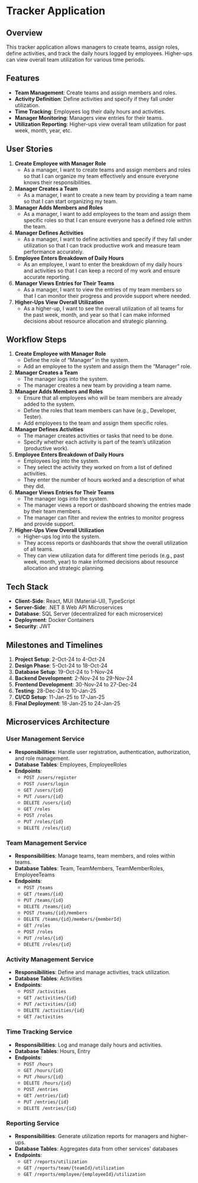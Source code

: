 # Tracker Application

## Overview
This tracker application allows managers to create teams, assign roles, define activities, and track the daily hours logged by employees. Higher-ups can view overall team utilization for various time periods.

## Features
- **Team Management**: Create teams and assign members and roles.
- **Activity Definition**: Define activities and specify if they fall under utilization.
- **Time Tracking**: Employees log their daily hours and activities.
- **Manager Monitoring**: Managers view entries for their teams.
- **Utilization Reporting**: Higher-ups view overall team utilization for past week, month, year, etc.

## User Stories
1. **Create Employee with Manager Role**
   - As a manager, I want to create teams and assign members and roles so that I can organize my team effectively and ensure everyone knows their responsibilities.
2. **Manager Creates a Team**
   - As a manager, I want to create a new team by providing a team name so that I can start organizing my team.
3. **Manager Adds Members and Roles**
   - As a manager, I want to add employees to the team and assign them specific roles so that I can ensure everyone has a defined role within the team.
4. **Manager Defines Activities**
   - As a manager, I want to define activities and specify if they fall under utilization so that I can track productive work and measure team performance accurately.
5. **Employee Enters Breakdown of Daily Hours**
   - As an employee, I want to enter the breakdown of my daily hours and activities so that I can keep a record of my work and ensure accurate reporting.
6. **Manager Views Entries for Their Teams**
   - As a manager, I want to view the entries of my team members so that I can monitor their progress and provide support where needed.
7. **Higher-Ups View Overall Utilization**
   - As a higher-up, I want to see the overall utilization of all teams for the past week, month, and year so that I can make informed decisions about resource allocation and strategic planning.

## Workflow Steps
1. **Create Employee with Manager Role**
   - Define the role of “Manager” in the system.
   - Add an employee to the system and assign them the “Manager” role.
2. **Manager Creates a Team**
   - The manager logs into the system.
   - The manager creates a new team by providing a team name.
3. **Manager Adds Members and Roles**
   - Ensure that all employees who will be team members are already added to the system.
   - Define the roles that team members can have (e.g., Developer, Tester).
   - Add employees to the team and assign them specific roles.
4. **Manager Defines Activities**
   - The manager creates activities or tasks that need to be done.
   - Specify whether each activity is part of the team’s utilization (productive work).
5. **Employee Enters Breakdown of Daily Hours**
   - Employees log into the system.
   - They select the activity they worked on from a list of defined activities.
   - They enter the number of hours worked and a description of what they did.
6. **Manager Views Entries for Their Teams**
   - The manager logs into the system.
   - The manager views a report or dashboard showing the entries made by their team members.
   - The manager can filter and review the entries to monitor progress and provide support.
7. **Higher-Ups View Overall Utilization**
   - Higher-ups log into the system.
   - They access reports or dashboards that show the overall utilization of all teams.
   - They can view utilization data for different time periods (e.g., past week, month, year) to make informed decisions about resource allocation and strategic planning.

## Tech Stack
- **Client-Side**: React, MUI (Material-UI), TypeScript
- **Server-Side**: .NET 8 Web API Microservices
- **Database**: SQL Server (decentralized for each microservice)
- **Deployment**: Docker Containers
- **Security**: JWT

## Milestones and Timelines
1. **Project Setup**: 2-Oct-24 to 4-Oct-24
2. **Design Phase**: 5-Oct-24 to 18-Oct-24
3. **Database Setup**: 19-Oct-24 to 1-Nov-24
4. **Backend Development**: 2-Nov-24 to 29-Nov-24
5. **Frontend Development**: 30-Nov-24 to 27-Dec-24
6. **Testing**: 28-Dec-24 to 10-Jan-25
7. **CI/CD Setup**: 11-Jan-25 to 17-Jan-25
8. **Final Deployment**: 18-Jan-25 to 24-Jan-25

## Microservices Architecture

### User Management Service
- **Responsibilities**: Handle user registration, authentication, authorization, and role management.
- **Database Tables**: Employees, EmployeeRoles
- **Endpoints**:
  - `POST /users/register`
  - `POST /users/login`
  - `GET /users/{id}`
  - `PUT /users/{id}`
  - `DELETE /users/{id}`
  - `GET /roles`
  - `POST /roles`
  - `PUT /roles/{id}`
  - `DELETE /roles/{id}`

### Team Management Service
- **Responsibilities**: Manage teams, team members, and roles within teams.
- **Database Tables**: Team, TeamMembers, TeamMemberRoles, EmployeeTeams
- **Endpoints**:
  - `POST /teams`
  - `GET /teams/{id}`
  - `PUT /teams/{id}`
  - `DELETE /teams/{id}`
  - `POST /teams/{id}/members`
  - `DELETE /teams/{id}/members/{memberId}`
  - `GET /roles`
  - `POST /roles`
  - `PUT /roles/{id}`
  - `DELETE /roles/{id}`

### Activity Management Service
- **Responsibilities**: Define and manage activities, track utilization.
- **Database Tables**: Activities
- **Endpoints**:
  - `POST /activities`
  - `GET /activities/{id}`
  - `PUT /activities/{id}`
  - `DELETE /activities/{id}`
  - `GET /activities`

### Time Tracking Service
- **Responsibilities**: Log and manage daily hours and activities.
- **Database Tables**: Hours, Entry
- **Endpoints**:
  - `POST /hours`
  - `GET /hours/{id}`
  - `PUT /hours/{id}`
  - `DELETE /hours/{id}`
  - `POST /entries`
  - `GET /entries/{id}`
  - `PUT /entries/{id}`
  - `DELETE /entries/{id}`

### Reporting Service
- **Responsibilities**: Generate utilization reports for managers and higher-ups.
- **Database Tables**: Aggregates data from other services' databases
- **Endpoints**:
  - `GET /reports/utilization`
  - `GET /reports/team/{teamId}/utilization`
  - `GET /reports/employee/{employeeId}/utilization`
